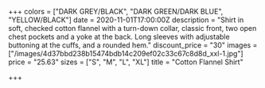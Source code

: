 +++
colors = ["DARK GREY/BLACK", "DARK GREEN/DARK BLUE", "YELLOW/BLACK"]
date = 2020-11-01T17:00:00Z
description = "Shirt in soft, checked cotton flannel with a turn-down collar, classic front, two open chest pockets and a yoke at the back. Long sleeves with adjustable buttoning at the cuffs, and a rounded hem."
discount_price = "30"
images = ["/images/4d37bbd238b15474bdb14c209ef02c33c67c8d8d_xxl-1.jpg"]
price = "25.63"
sizes = ["S", "M", "L", "XL"]
title = "Cotton Flannel Shirt"

+++
